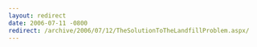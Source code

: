 ```yaml
---
layout: redirect
date: 2006-07-11 -0800
redirect: /archive/2006/07/12/TheSolutionToTheLandfillProblem.aspx/
---
```

